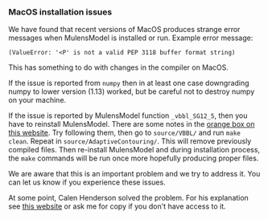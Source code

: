### MacOS installation issues

We have found that recent versions of MacOS produces strange error messages when MulensModel is installed or run. Example error message:

```
(ValueError: '<P' is not a valid PEP 3118 buffer format string)
```

This has something to do with changes in the compiler on MacOS.

If the issue is reported from `numpy` then in at least one case downgrading numpy to lower version (1.13) worked, but be careful not to destroy numpy on your machine.

If the issue is reported by MulensModel function `_vbbl_SG12_5`, then you have to reinstall MulensModel.  There are some notes in the [orange box on this website](https://stackoverflow.com/questions/52509602/cant-compile-c-program-on-a-mac-after-upgrade-to-mojave).  Try following them, then go to `source/VBBL/` and run `make clean`.  Repeat in `source/AdaptiveContouring/`. This will remove previously compiled files.  Then re-install MulensModel and during installation process, the `make` commands will be run once more hopefully producing proper files.

We are aware that this is an important problem and we try to address it.  You can let us know if you experience these issues.

At some point, Calen Henderson solved the problem. For his explanation see [this website](https://github.com/orgs/ulens-hack/teams/testing-algorithms-on-mb07192/discussions/6) or ask me for copy if you don't have access to it.

